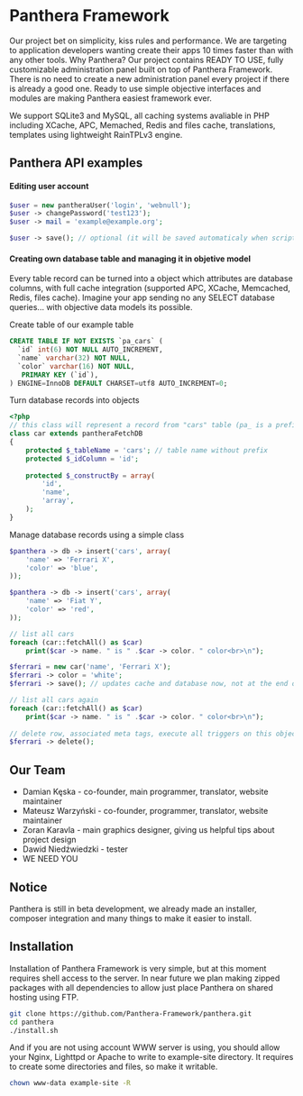 Panthera Framework
========

Our project bet on simplicity, kiss rules and performance. We are targeting to application developers wanting create their apps 10 times faster than with any other tools. Why Panthera? Our project contains READY TO USE, fully customizable administration panel built on top of Panthera Framework. There is no need to create a new administration panel every project if there is already a good one. Ready to use simple objective interfaces and modules are making Panthera easiest framework ever.

We support SQLite3 and MySQL, all caching systems avaliable in PHP including XCache, APC, Memached, Redis and files cache, translations, templates using lightweight RainTPLv3 engine.

## Panthera API examples

#### Editing user account

```php
$user = new pantheraUser('login', 'webnull');
$user -> changePassword('test123');
$user -> mail = 'example@example.org';

$user -> save(); // optional (it will be saved automaticaly when script execution ends)
```

#### Creating own database table and managing it in objetive model

Every table record can be turned into a object which attributes are database columns, with full cache integration (supported APC, XCache, Memcached, Redis, files cache). Imagine your app sending no any SELECT database queries... with objective data models its possible.

Create table of our example table

```sql
CREATE TABLE IF NOT EXISTS `pa_cars` (
  `id` int(6) NOT NULL AUTO_INCREMENT,
  `name` varchar(32) NOT NULL,
  `color` varchar(16) NOT NULL,
   PRIMARY KEY (`id`),
) ENGINE=InnoDB DEFAULT CHARSET=utf8 AUTO_INCREMENT=0;
```

Turn database records into objects

```php
<?php
// this class will represent a record from "cars" table (pa_ is a prefix)
class car extends pantheraFetchDB
{
    protected $_tableName = 'cars'; // table name without prefix
    protected $_idColumn = 'id';
    
    protected $_constructBy = array(
        'id',
        'name',
        'array',
    );
}
```

Manage database records using a simple class

```php
$panthera -> db -> insert('cars', array(
    'name' => 'Ferrari X',
    'color' => 'blue',
));

$panthera -> db -> insert('cars', array(
    'name' => 'Fiat Y',
    'color' => 'red',
));

// list all cars
foreach (car::fetchAll() as $car)
    print($car -> name. " is " .$car -> color. " color<br>\n");

$ferrari = new car('name', 'Ferrari X');
$ferrari -> color = 'white';
$ferrari -> save(); // updates cache and database now, not at the end of script

// list all cars again
foreach (car::fetchAll() as $car)
    print($car -> name. " is " .$car -> color. " color<br>\n");
    
// delete row, associated meta tags, execute all triggers on this object removal and clear the cache
$ferrari -> delete();
```

## Our Team
- Damian Kęska - co-founder, main programmer, translator, website maintainer
- Mateusz Warzyński - co-founder, programmer, translator, website maintainer
- Zoran Karavla - main graphics designer, giving us helpful tips about project design
- Dawid Niedźwiedzki - tester
- WE NEED YOU

## Notice
Panthera is still in beta development, we already made an installer, composer integration and many things to make it easier to install.

## Installation
Installation of Panthera Framework is very simple, but at this moment requires shell access to the server. In near future we plan making zipped packages with all dependencies to allow just place Panthera on shared hosting using FTP.

```bash
git clone https://github.com/Panthera-Framework/panthera.git
cd panthera
./install.sh
```
And if you are not using account WWW server is using, you should allow your Nginx, Lighttpd or Apache to write to example-site directory.
It requires to create some directories and files, so make it writable.

```bash
chown www-data example-site -R
```
